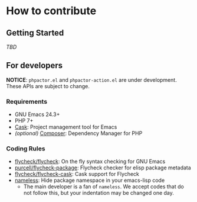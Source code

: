# How to contribute

## Getting Started

*TBD*

## For developers

**NOTICE**: `phpactor.el` and `phpactor-action.el` are under development.  These APIs are subject to change.

### Requirements

 * GNU Emacs 24.3+
 * PHP 7+
 * [Cask](https://github.com/cask/cask): Project management tool for Emacs
 * *(optional)* [Composer](https://getcomposer.org/): Dependency Manager for PHP

### Coding Rules

 * [flycheck/flycheck](https://github.com/flycheck/flycheck): On the fly syntax checking for GNU Emacs
 * [purcell/flycheck-package](https://github.com/purcell/flycheck-package): Flycheck checker for elisp package metadata
 * [flycheck/flycheck-cask](https://github.com/flycheck/flycheck-cask): Cask support for Flycheck
 * [nameless](https://elpa.gnu.org/packages/nameless.html): Hide package namespace in your emacs-lisp code
   * The main developer is a fan of `nameless`.  We accept codes that do not follow this, but your indentation may be changed one day.
